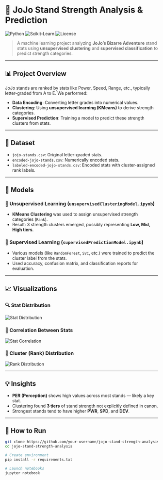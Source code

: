 # 🧍 JoJo Stand Strength Analysis & Prediction

![Python](https://img.shields.io/badge/Python-3.10+-blue?logo=python)
![Scikit-Learn](https://img.shields.io/badge/Scikit--Learn-FE7923?logo=scikit-learn&logoColor=white)
![License](https://img.shields.io/badge/License-MIT-green)

> A machine learning project analyzing **JoJo’s Bizarre Adventure** stand stats using **unsupervised clustering** and **supervised classification** to predict strength categories.

---

## 📊 Project Overview

JoJo stands are ranked by stats like Power, Speed, Range, etc., typically letter-graded from A to E. We performed:

- **Data Encoding**: Converting letter grades into numerical values.
- **Clustering**: Using **unsupervised learning (KMeans)** to derive strength categories.
- **Supervised Prediction**: Training a model to predict these strength clusters from stats.

---

## 📁 Dataset

- `jojo-stands.csv`: Original letter-graded stats.
- `encoded-jojo-stands.csv`: Numerically encoded stats.
- `labeled-encoded-jojo-stands.csv`: Encoded stats with cluster-assigned rank labels.

---

## 🧪 Models

### 🔹 Unsupervised Learning (`unsupervisedClusteringModel.ipynb`)

- **KMeans Clustering** was used to assign unsupervised strength categories (`Rank`).
- Result: 3 strength clusters emerged, possibly representing **Low, Mid, High tiers**.

### 🔸 Supervised Learning (`supervisedPredictionModel.ipynb`)

- Various models (like `RandomForest`, `SVC`, etc.) were trained to predict the cluster label from the stats.
- Used accuracy, confusion matrix, and classification reports for evaluation.

---

## 📈 Visualizations

### 🔍 Stat Distribution

![Stat Distribution](./jojo_figures/stat_distribution.png)

### 🔁 Correlation Between Stats

![Stat Correlation](./jojo_figures/stat_correlation.png)

### 🧩 Cluster (Rank) Distribution

![Rank Distribution](./jojo_figures/rank_distribution.png)

---

## 💡 Insights

- **PER (Perception)** shows high values across most stands — likely a key stat.
- Clustering found **3 tiers** of stand strength not explicitly defined in canon.
- Strongest stands tend to have higher **PWR**, **SPD**, and **DEV**.

---

## 🚀 How to Run

```bash
git clone https://github.com/your-username/jojo-stand-strength-analysis.git
cd jojo-stand-strength-analysis

# Create environment
pip install -r requirements.txt

# Launch notebooks
jupyter notebook
```
